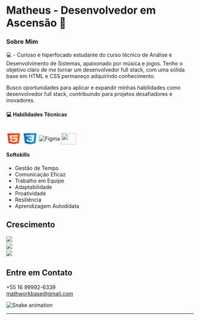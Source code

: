 # Matheus - Desenvolvedor em Ascensão 🚀

### Sobre Mim
💻 - Curioso e hiperfocado estudante do curso técnico de Análise e Desenvolvimento de Sistemas, apaixonado por música e jogos. Tenho o objetivo claro de me tornar um desenvolvedor full stack, com uma sólida base em HTML e CSS permaneço adquirindo conhecimento.

Busco oportunidades para aplicar e expandir minhas habilidades como desenvolvedor full stack, contribuindo para projetos desafiadores e inovadores.



#### 💻 Habilidades Técnicas
<div style="display: inline_block"><br>
  <img align="center" alt="HTML" height="30" width="40" src="https://raw.githubusercontent.com/devicons/devicon/master/icons/html5/html5-original.svg">
  <img align="center" alt="CSS" height="30" width="40" src="https://raw.githubusercontent.com/devicons/devicon/master/icons/css3/css3-original.svg">
  <img align="center" height="30" width="40" src="https://cdn.jsdelivr.net/gh/devicons/devicon/icons/figma/figma-original.svg" alt="Figma"/>
  <img align="center" height="30" width="40" src="https://cdn.jsdelivr.net/gh/devicons/devicon/icons/git/git-plain.svg">
          
</div>


#### Softskills
- Gestão de Tempo
- Comunicação Eficaz
- Trabalho em Equipe
- Adaptabilidade
- Proatividade
- Resiliência
- Aprendizagem Autodidata



## Crescimento 
![](https://github-readme-stats.vercel.app/api?username=mathtxt&theme=synthwave&hide_border=false&include_all_commits=false&count_private=false)<br/>
![](https://github-readme-streak-stats.herokuapp.com/?user=mathtxt&theme=synthwave&hide_border=false)<br/>
![](https://github-readme-stats.vercel.app/api/top-langs/?username=mathtxt&theme=synthwave&hide_border=false&include_all_commits=false&count_private=false&layout=compact)

## Entre em Contato
+55 16 99992-6339
<br>
mathworkbase@gmail.com


  ![Snake animation](https://github.com/mathtxt/mathtxt/blob/output/github-contribution-grid-snake.svg)

---

